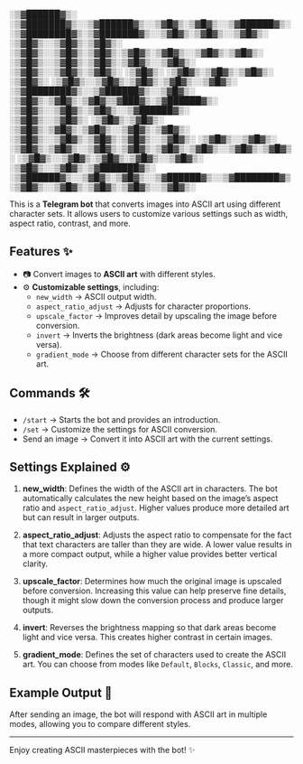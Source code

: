 ░▒▓██████▓▒░ ░▒▓███████▓▒░░▒▓██████▓▒░░▒▓█▓▒░▒▓█▓▒░░▒▓██████▓▒░░▒▓████████▓▒░▒▓███████▓▒░░▒▓█▓▒░▒▓█▓▒░░▒▓█▓▒░ 
░▒▓█▓▒░░▒▓█▓▒░▒▓█▓▒░      ░▒▓█▓▒░░▒▓█▓▒░▒▓█▓▒░▒▓█▓▒░▒▓█▓▒░░▒▓█▓▒░▒▓█▓▒░      ░▒▓█▓▒░░▒▓█▓▒░▒▓█▓▒░▒▓█▓▒░░▒▓█▓▒░ 
░▒▓█▓▒░░▒▓█▓▒░▒▓█▓▒░      ░▒▓█▓▒░      ░▒▓█▓▒░▒▓█▓▒░▒▓█▓▒░      ░▒▓█▓▒░      ░▒▓█▓▒░░▒▓█▓▒░▒▓█▓▒░▒▓█▓▒░░▒▓█▓▒░ 
░▒▓████████▓▒░░▒▓██████▓▒░░▒▓█▓▒░      ░▒▓█▓▒░▒▓█▓▒░▒▓█▓▒▒▓███▓▒░▒▓██████▓▒░ ░▒▓█▓▒░░▒▓█▓▒░▒▓█▓▒░░▒▓██████▓▒░  
░▒▓█▓▒░░▒▓█▓▒░      ░▒▓█▓▒░▒▓█▓▒░      ░▒▓█▓▒░▒▓█▓▒░▒▓█▓▒░░▒▓█▓▒░▒▓█▓▒░      ░▒▓█▓▒░░▒▓█▓▒░▒▓█▓▒░▒▓█▓▒░░▒▓█▓▒░ 
░▒▓█▓▒░░▒▓█▓▒░      ░▒▓█▓▒░▒▓█▓▒░░▒▓█▓▒░▒▓█▓▒░▒▓█▓▒░▒▓█▓▒░░▒▓█▓▒░▒▓█▓▒░      ░▒▓█▓▒░░▒▓█▓▒░▒▓█▓▒░▒▓█▓▒░░▒▓█▓▒░ 
░▒▓█▓▒░░▒▓█▓▒░▒▓███████▓▒░ ░▒▓██████▓▒░░▒▓█▓▒░▒▓█▓▒░░▒▓██████▓▒░░▒▓████████▓▒░▒▓█▓▒░░▒▓█▓▒░▒▓█▓▒░▒▓█▓▒░░▒▓█▓▒░


This is a **Telegram bot** that converts images into ASCII art using different character sets. It allows users to customize various settings such as width, aspect ratio, contrast, and more.

## Features ✨

- 📷 Convert images to **ASCII art** with different styles.
- ⚙️ **Customizable settings**, including:
  - `new_width` → ASCII output width.
  - `aspect_ratio_adjust` → Adjusts for character proportions.
  - `upscale_factor` → Improves detail by upscaling the image before conversion.
  - `invert` → Inverts the brightness (dark areas become light and vice versa).
  - `gradient_mode` → Choose from different character sets for the ASCII art.

## Commands 🛠️

- `/start` → Starts the bot and provides an introduction.
- `/set` → Customize the settings for ASCII conversion.
- Send an image → Convert it into ASCII art with the current settings.

## Settings Explained ⚙️

1. **new_width**: Defines the width of the ASCII art in characters. The bot automatically calculates the new height based on the image’s aspect ratio and `aspect_ratio_adjust`. Higher values produce more detailed art but can result in larger outputs.

2. **aspect_ratio_adjust**: Adjusts the aspect ratio to compensate for the fact that text characters are taller than they are wide. A lower value results in a more compact output, while a higher value provides better vertical clarity.

3. **upscale_factor**: Determines how much the original image is upscaled before conversion. Increasing this value can help preserve fine details, though it might slow down the conversion process and produce larger outputs.

4. **invert**: Reverses the brightness mapping so that dark areas become light and vice versa. This creates higher contrast in certain images.

5. **gradient_mode**: Defines the set of characters used to create the ASCII art. You can choose from modes like `Default`, `Blocks`, `Classic`, and more.

## Example Output 🎨

After sending an image, the bot will respond with ASCII art in multiple modes, allowing you to compare different styles.

---

Enjoy creating ASCII masterpieces with the bot! ✨
